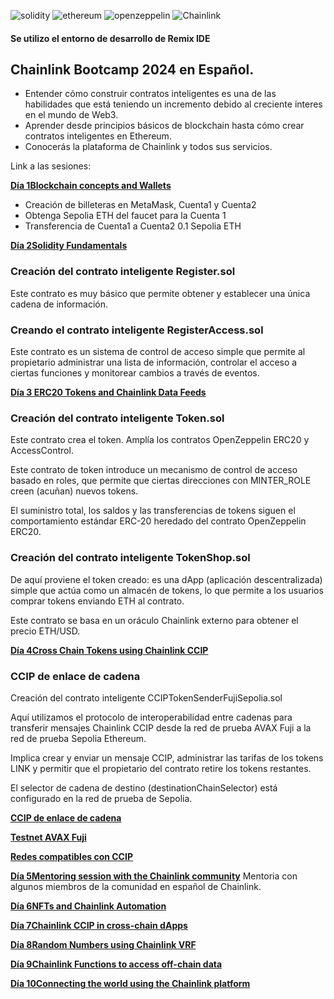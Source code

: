 ![solidity](https://img.shields.io/badge/Solidity-e6e6e6?style=for-the-badge&logo=solidity&logoColor=black)
![ethereum](https://img.shields.io/badge/Ethereum-3C3C3D?logo=ethereum&logoColor=fff&style=for-the-badge)
![openzeppelin](https://img.shields.io/badge/OpenZeppelin-4E5EE4?logo=OpenZeppelin&logoColor=fff&style=for-the-badge)
![Chainlink](https://img.shields.io/badge/Chainlink-375BD2?style=for-the-badge&logo=Chainlink&logoColor=white)

#### Se utilizo el entorno de desarrollo de Remix IDE

## Chainlink Bootcamp 2024 en Español.

- Entender cómo construir contratos inteligentes es una de las habilidades que está teniendo un incremento debido al creciente interes en el mundo de Web3.
- Aprender desde principios básicos de blockchain hasta cómo crear contratos inteligentes en Ethereum.
- Conocerás la plataforma de Chainlink y todos sus servicios.

Link a las sesiones:

**[Día 1 ​Blockchain concepts and Wallets](https://www.youtube.com/watch?v=1SNmVktaagU)**
- Creación de billeteras en MetaMask, Cuenta1 y Cuenta2
- Obtenga Sepolia ETH del faucet para la Cuenta 1
- Transferencia de Cuenta1 a Cuenta2 0.1 Sepolia ETH

**[​Día 2 ​Solidity Fundamentals](https://www.youtube.com/watch?v=aPc_jJvPhxw)**
### Creación del contrato inteligente Register.sol
 Este contrato es muy básico que permite obtener y establecer una única cadena de información.

### Creando el contrato inteligente RegisterAccess.sol
 Este contrato es un sistema de control de acceso simple que permite al propietario administrar una lista de información, controlar el acceso a ciertas funciones y monitorear cambios a través de eventos.

**[​Día 3 ​ ​ERC20 Tokens and Chainlink Data Feeds](https://www.youtube.com/watch?v=prf1SS1t2hc)**
### Creación del contrato inteligente Token.sol

Este contrato crea el token. Amplía los contratos OpenZeppelin ERC20 y AccessControl.

Este contrato de token introduce un mecanismo de control de acceso basado en roles, que permite que ciertas direcciones con MINTER_ROLE creen (acuñan) nuevos tokens.

El suministro total, los saldos y las transferencias de tokens siguen el comportamiento estándar ERC-20 heredado del contrato OpenZeppelin ERC20.

### Creación del contrato inteligente TokenShop.sol

De aquí proviene el token creado: es una dApp (aplicación descentralizada) simple que actúa como un almacén de tokens, lo que permite a los usuarios comprar tokens enviando ETH al contrato.

Este contrato se basa en un oráculo Chainlink externo para obtener el precio ETH/USD.

**[​Día 4 ​Cross Chain Tokens using Chainlink CCIP](https://www.youtube.com/watch?v=6KtafiSU65g)**
### CCIP de enlace de cadena

Creación del contrato inteligente CCIPTokenSenderFujiSepolia.sol

Aquí utilizamos el protocolo de interoperabilidad entre cadenas para transferir mensajes Chainlink CCIP desde la red de prueba AVAX Fuji a la red de prueba Sepolia Ethereum.

Implica crear y enviar un mensaje CCIP, administrar las tarifas de los tokens LINK y permitir que el propietario del contrato retire los tokens restantes.

El selector de cadena de destino (destinationChainSelector) está configurado en la red de prueba de Sepolia.

**[CCIP de enlace de cadena](https://docs.chain.link/ccip)**

**[Testnet AVAX Fuji](https://testnet.snowtrace.io/)**

**[Redes compatibles con CCIP](https://docs.chain.link/ccip/supported-networks)**


**[​Día 5 ​Mentoring session with the Chainlink community](https://www.youtube.com/watch?v=24Ii_0HjiWo)**
Mentoria con algunos miembros de la comunidad en español de Chainlink.

**[​Día 6 ​NFTs and Chainlink Automation](https://www.youtube.com/watch?v=I0J7BiznF_k)**

**[​Día 7 ​Chainlink CCIP in cross-chain dApps](https://www.youtube.com/watch?v=y_iOxra1oLc)**

**[​Día 8 ​Random Numbers using Chainlink VRF](https://www.youtube.com/watch?v=J5uH0fOzTTQ)**

**[​Día 9 ​Chainlink Functions to access off-chain data](https://www.youtube.com/watch?v=RVTWeJn3LNw)**

**[​Día 10 ​Connecting the world using the Chainlink platform](https://www.youtube.com/watch?v=Y2BaK8AX_E8)**

